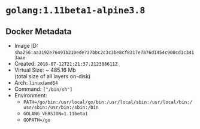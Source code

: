 # `golang:1.11beta1-alpine3.8`

## Docker Metadata

- Image ID: `sha256:aa3192e76491b210ede737bbc2c3c3be8cf8317e7876d1454c900cd1c3413aae`
- Created: `2018-07-12T21:21:37.212308611Z`
- Virtual Size: ~ 485.16 Mb  
  (total size of all layers on-disk)
- Arch: `linux`/`amd64`
- Command: `["/bin/sh"]`
- Environment:
  - `PATH=/go/bin:/usr/local/go/bin:/usr/local/sbin:/usr/local/bin:/usr/sbin:/usr/bin:/sbin:/bin`
  - `GOLANG_VERSION=1.11beta1`
  - `GOPATH=/go`
